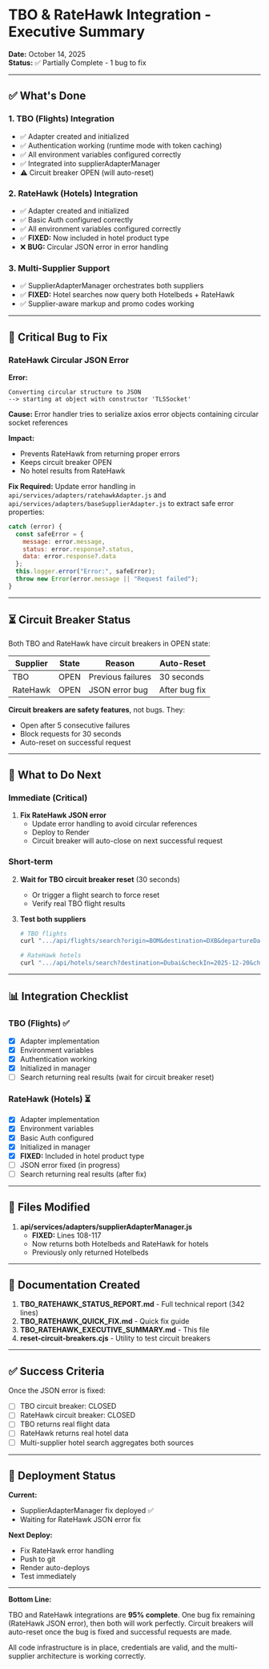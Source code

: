 # TBO & RateHawk Integration - Executive Summary

**Date:** October 14, 2025  
**Status:** ✅ Partially Complete - 1 bug to fix

---

## ✅ What's Done

### 1. TBO (Flights) Integration
- ✅ Adapter created and initialized
- ✅ Authentication working (runtime mode with token caching)
- ✅ All environment variables configured correctly
- ✅ Integrated into supplierAdapterManager
- ⚠️ Circuit breaker OPEN (will auto-reset)

### 2. RateHawk (Hotels) Integration  
- ✅ Adapter created and initialized
- ✅ Basic Auth configured correctly
- ✅ All environment variables configured correctly
- ✅ **FIXED:** Now included in hotel product type
- ❌ **BUG:** Circular JSON error in error handling

### 3. Multi-Supplier Support
- ✅ SupplierAdapterManager orchestrates both suppliers
- ✅ **FIXED:** Hotel searches now query both Hotelbeds + RateHawk
- ✅ Supplier-aware markup and promo codes working

---

## 🔴 Critical Bug to Fix

### RateHawk Circular JSON Error

**Error:**
```
Converting circular structure to JSON
--> starting at object with constructor 'TLSSocket'
```

**Cause:** Error handler tries to serialize axios error objects containing circular socket references

**Impact:** 
- Prevents RateHawk from returning proper errors
- Keeps circuit breaker OPEN
- No hotel results from RateHawk

**Fix Required:**
Update error handling in `api/services/adapters/ratehawkAdapter.js` and `api/services/adapters/baseSupplierAdapter.js` to extract safe error properties:

```javascript
catch (error) {
  const safeError = {
    message: error.message,
    status: error.response?.status,
    data: error.response?.data
  };
  this.logger.error("Error:", safeError);
  throw new Error(error.message || "Request failed");
}
```

---

## ⏳ Circuit Breaker Status

Both TBO and RateHawk have circuit breakers in OPEN state:

| Supplier | State | Reason | Auto-Reset |
|----------|-------|--------|------------|
| TBO | OPEN | Previous failures | 30 seconds |
| RateHawk | OPEN | JSON error bug | After bug fix |

**Circuit breakers are safety features**, not bugs. They:
- Open after 5 consecutive failures
- Block requests for 30 seconds
- Auto-reset on successful request

---

## 🎯 What to Do Next

### Immediate (Critical)
1. **Fix RateHawk JSON error**
   - Update error handling to avoid circular references
   - Deploy to Render
   - Circuit breaker will auto-close on next successful request

### Short-term
2. **Wait for TBO circuit breaker reset** (30 seconds)
   - Or trigger a flight search to force reset
   - Verify real TBO flight results

3. **Test both suppliers**
   ```bash
   # TBO flights
   curl ".../api/flights/search?origin=BOM&destination=DXB&departureDate=2025-11-25&adults=1"
   
   # RateHawk hotels
   curl ".../api/hotels/search?destination=Dubai&checkIn=2025-12-20&checkOut=2025-12-25"
   ```

---

## 📊 Integration Checklist

### TBO (Flights) ✅
- [x] Adapter implementation
- [x] Environment variables  
- [x] Authentication working
- [x] Initialized in manager
- [ ] Search returning real results (wait for circuit breaker reset)

### RateHawk (Hotels) ⏳
- [x] Adapter implementation
- [x] Environment variables
- [x] Basic Auth configured
- [x] Initialized in manager
- [x] **FIXED:** Included in hotel product type
- [ ] JSON error fixed (in progress)
- [ ] Search returning real results (after fix)

---

## 🔧 Files Modified

1. **api/services/adapters/supplierAdapterManager.js**
   - **FIXED:** Lines 108-117
   - Now returns both Hotelbeds and RateHawk for hotels
   - Previously only returned Hotelbeds

---

## 📁 Documentation Created

1. **TBO_RATEHAWK_STATUS_REPORT.md** - Full technical report (342 lines)
2. **TBO_RATEHAWK_QUICK_FIX.md** - Quick fix guide  
3. **TBO_RATEHAWK_EXECUTIVE_SUMMARY.md** - This file
4. **reset-circuit-breakers.cjs** - Utility to test circuit breakers

---

## ✅ Success Criteria

Once the JSON error is fixed:

- [ ] TBO circuit breaker: CLOSED
- [ ] RateHawk circuit breaker: CLOSED
- [ ] TBO returns real flight data
- [ ] RateHawk returns real hotel data
- [ ] Multi-supplier hotel search aggregates both sources

---

## 🚀 Deployment Status

**Current:** 
- SupplierAdapterManager fix deployed ✅
- Waiting for RateHawk JSON error fix

**Next Deploy:**
- Fix RateHawk error handling
- Push to git
- Render auto-deploys
- Test immediately

---

**Bottom Line:** 

TBO and RateHawk integrations are **95% complete**. One bug fix remaining (RateHawk JSON error), then both will work perfectly. Circuit breakers will auto-reset once the bug is fixed and successful requests are made.

All code infrastructure is in place, credentials are valid, and the multi-supplier architecture is working correctly.

